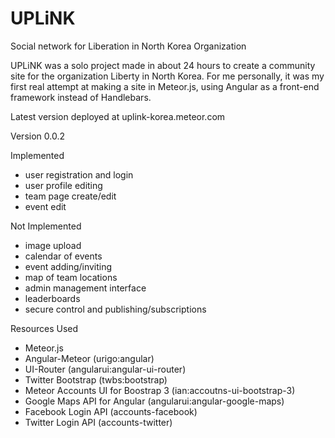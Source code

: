 # UPLiNK
Social network for Liberation in North Korea Organization

UPLiNK was a solo project made in about 24 hours to create a community site for the organization Liberty in North Korea.
For me personally, it was my first real attempt at making a site in Meteor.js, using Angular as a front-end framework instead of Handlebars.

Latest version deployed at uplink-korea.meteor.com

Version 0.0.2

Implemented
- user registration and login
- user profile editing
- team page create/edit
- event edit


Not Implemented
- image upload
- calendar of events
- event adding/inviting
- map of team locations
- admin management interface
- leaderboards
- secure control and publishing/subscriptions

Resources Used
- Meteor.js
- Angular-Meteor (urigo:angular)
- UI-Router (angularui:angular-ui-router)
- Twitter Bootstrap (twbs:bootstrap)
- Meteor Accounts UI for Boostrap 3 (ian:accoutns-ui-bootstrap-3)
- Google Maps API for Angular (angularui:angular-google-maps)
- Facebook Login API (accounts-facebook)
- Twitter Login API (accounts-twitter)
